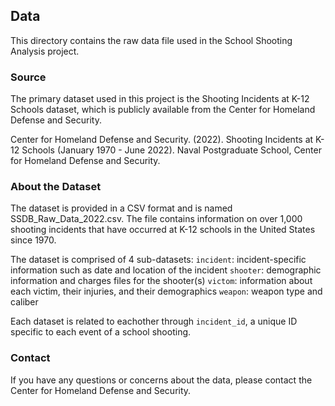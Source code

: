 ## Data
This directory contains the raw data file used in the School Shooting Analysis project.

### Source
The primary dataset used in this project is the Shooting Incidents at K-12 Schools dataset, which is publicly available from the Center for Homeland Defense and Security.

Center for Homeland Defense and Security. (2022). Shooting Incidents at K-12 Schools (January 1970 - June 2022). Naval Postgraduate School, Center for Homeland Defense and Security.

### About the Dataset
The dataset is provided in a CSV format and is named SSDB_Raw_Data_2022.csv. The file contains information on over 1,000 shooting incidents that have occurred at K-12 schools in the United States since 1970.

The dataset is comprised of 4 sub-datasets:
`incident`: incident-specific information such as date and location of the incident
`shooter`: demographic information and charges files for the shooter(s)
`victom`: information about each victim, their injuries, and their demographics
`weapon`: weapon type and caliber

Each dataset is related to eachother through `incident_id`, a unique ID specific to each event of a school shooting.

### Contact
If you have any questions or concerns about the data, please contact the Center for Homeland Defense and Security.